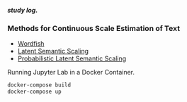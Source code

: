 ***study log.***

### Methods for Continuous Scale Estimation of Text
- [Wordfish](http://www.wordfish.org/)
- [Latent Semantic Scaling](https://github.com/koheiw/LSX)
- [Probabilistic Latent Semantic Scaling](http://chasen.org/~daiti-m/paper/nl249plss.pdf)

Running Jupyter Lab in a Docker Container.
```bash
docker-compose build
docker-compose up
```
